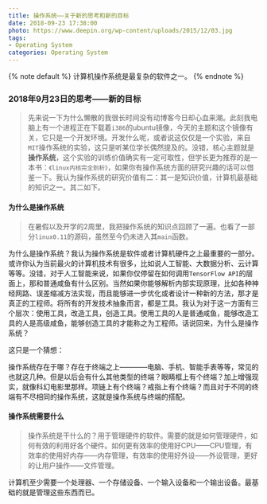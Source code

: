```yaml
---
title: 操作系统——关于新的思考和新的目标
date: 2018-09-23 17:38:00
photo: https://www.deepin.org/wp-content/uploads/2015/12/03.jpg
tags:
- Operating System
categories: Operating System
---
```




{% note default %}
计算机操作系统是最复杂的软件之一。
{% endnote %}

<!-- more -->

### 2018年9月23日的思考——新的目标

> 先来说一下为什么懒散的我很长时间没有动博客今日却心血来潮。此刻我电脑上有一个进程正在下载着`i386`的ubuntu镜像，今天的主题和这个镜像有关，它只是一个开发环境。开发什么呢，或者说这仅仅是一个实验，来自`MIT`操作系统的实验，这只是听某位学长偶然提及的。没错，核心主题就是**操作系统**，这个实验的训练价值确实有一定可取性，但学长更为推荐的是一本书：`《linux内核完全剖析》`，如果你有操作系统方面的研究兴趣的话可以借鉴一下。我认为操作系统的研究价值有二：其一是知识价值，计算机最基础的知识之一。其二如下。


#### 为什么是操作系统

> 在暑假以及开学的2周里，我把操作系统的知识点回顾了一遍。也看了一部分`linux0.11`的源码，虽然至今仍未进入其`main`函数。

为什么是操作系统？我认为操作系统是软件或者计算机硬件之上最重要的一部分。或许你认为当前最火的计算机技术有很多，比如说人工智能、大数据分析、云计算等等。没错，对于人工智能来说，如果你仅停留在如何调用`TensorFlow API`的层面上，那和普通咸鱼有什么区别。当然如果你能够解析内部实现原理，比如各种神经网路、误差缩减方法实现，而且能够进一步优化或者设计一种新的方法，那才是真正的工程师。将所有的开发技术抽象而言，都是工具。我认为对于这一方面有三个层次：使用工具，改造工具，创造工具。使用工具的人是普通咸鱼，能够改造工具的人是高级咸鱼，能够创造工具的才能称之为工程师。话说回来，为什么是操作系统？

这只是一个猜想：

操作系统存在于哪？存在于终端之上————电脑、手机、智能手表等等，常见的也就这几种。但是以后会有什么其他类型的终端？眼睛框上有个终端？加上增强现实，就像科幻电影里那样。项链上有个终端？戒指上有个终端？而且对于不同的终端有不尽相同的操作系统，这就是操作系统与终端的搭配。

#### 操作系统需要什么

> 操作系统是干什么的？用于管理硬件的软件。需要的就是如何管理硬件，如何有效的利用好各个硬件。如何更有效率的使用好CPU——CPU管理，有效率的使用好内存——内存管理，有效率的使用好外设——外设管理，更好的让用户操作——文件管理。

计算机至少需要一个处理器、一个存储设备、一个输入设备和一个输出设备。最基础的就是管理这些东西而已。
